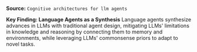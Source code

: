 **Source:** `Cognitive architectures for llm agents`

**Key Finding: Language Agents as a Synthesis**
Language agents synthesize advances in LLMs with traditional agent design, mitigating LLMs' limitations in knowledge and reasoning by connecting them to memory and environments, while leveraging LLMs' commonsense priors to adapt to novel tasks.
